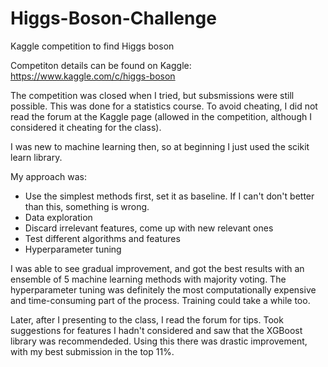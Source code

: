 # Higgs-Boson-Challenge
Kaggle competition to find Higgs boson

Competiton details can be found on Kaggle:
https://www.kaggle.com/c/higgs-boson

The competition was closed when I tried, but subsmissions were still possible. This was done for a statistics course. To avoid cheating, I did not read 
the forum at the Kaggle page (allowed in the competition, although I considered it cheating for the class).

I was new to machine learning then, so at beginning I just used the scikit learn library. 

My approach was:
* Use the simplest methods first, set it as baseline. If I can't don't better than this, something is wrong.
* Data exploration 
* Discard irrelevant features, come up with new relevant ones
* Test different algorithms and features
* Hyperparameter tuning

I was able to see gradual improvement, and got the best results with an ensemble of 5 machine learning methods with majority voting. 
The hyperparameter tuning was definitely the most computationally expensive and time-consuming part of the process. Training could take a while too.

Later, after I presenting to the class, I read the forum for tips. Took suggestions for features I hadn't considered and saw that the
XGBoost library was recommendeded. Using this there was drastic improvement, with my best submission in the top 11%. 
